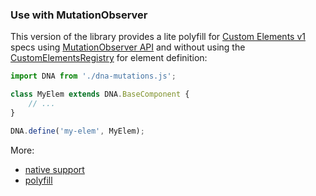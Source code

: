 ### Use with MutationObserver

This version of the library provides a lite polyfill for [Custom Elements v1](https://www.w3.org/TR/custom-elements/) specs using [MutationObserver API](https://developer.mozilla.org/it/docs/Web/API/MutationObserver) and without using the [CustomElementsRegistry](https://www.w3.org/TR/custom-elements/#custom-elements-api) for element definition:

```js
import DNA from './dna-mutations.js';

class MyElem extends DNA.BaseComponent {
    // ...
}

DNA.define('my-elem', MyElem);
```

More:
* [native support](http://caniuse.com/#feat=mutationobserver)
* [polyfill](https://github.com/webcomponents/webcomponentsjs/tree/master/src/MutationObserver)
